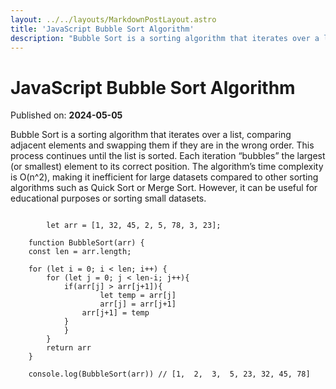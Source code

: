 ```yaml
---
layout: ../../layouts/MarkdownPostLayout.astro
title: 'JavaScript Bubble Sort Algorithm'
description: "Bubble Sort is a sorting algorithm that iterates over a list, comparing adjacent elements and swapping them if they are..."
---
```

# JavaScript Bubble Sort Algorithm

Published on: **2024-05-05**

Bubble Sort is a sorting algorithm that iterates over a list, comparing adjacent elements and swapping them if they are in the wrong order. This process continues until the list is sorted. Each iteration “bubbles” the largest (or smallest) element to its correct position. The algorithm’s time complexity is O(n^2), making it inefficient for large datasets compared to other sorting algorithms such as Quick Sort or Merge Sort. However, it can be useful for educational purposes or sorting small datasets.


```

        let arr = [1, 32, 45, 2, 5, 78, 3, 23];

    function BubbleSort(arr) {
    const len = arr.length;

    for (let i = 0; i < len; i++) {
        for (let j = 0; j < len-i; j++){
            if(arr[j] > arr[j+1]){
                    let temp = arr[j]
                    arr[j] = arr[j+1]
                arr[j+1] = temp
            }
            }
        }
        return arr
    }

    console.log(BubbleSort(arr)) // [1,  2,  3,  5, 23, 32, 45, 78]

```
